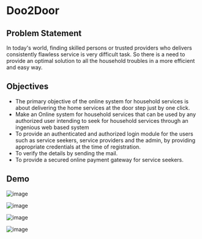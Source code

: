 # Doo2Door

## Problem Statement

In today's world, finding skilled persons or trusted providers who delivers consistently flawless service is very difficult task. So there is a need to provide an optimal solution to all the household troubles in a more efficient and easy way.


## Objectives

* The primary objective of the online system for household services is about delivering the home services at the door step just by one click.
* Make an Online system for household services that can be used by any authorized user intending to seek for household services through an ingenious web based system 
* To provide an authenticated and authorized login module for the users such as service seekers, service providers and the admin, by providing appropriate credentials at the time of registration. 
* To verify the details by sending the mail.
* To provide a secured online payment gateway for service seekers.

## Demo

![image](https://user-images.githubusercontent.com/54525715/175913924-2fcc930e-911a-41e5-8cc7-37f31cae7803.png)

![image](https://user-images.githubusercontent.com/54525715/175914116-a5f18119-9271-4440-885f-3e57edcac8ae.png)

![image](https://user-images.githubusercontent.com/54525715/175914162-1e916193-f473-4c97-8488-d72d9733496a.png)

![image](https://user-images.githubusercontent.com/54525715/175914186-17005b2d-7708-46ca-b44a-89e17d48607a.png)
